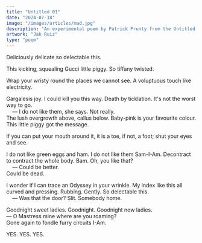 ```yaml
---
title: "Untitled 01"
date: "2024-07-18"
image: "/images/articles/mad.jpg"
description: "An experimental poem by Patrick Prunty from the Untitled Collection."
artwork: "Jak Ruiz"
type: "poem"
---
```


Deliciously delicate so delectable this.

This kicking, squealing Gucci little piggy. So tiffany twisted.

Wrap your wristy round the places we cannot see. A voluptuous touch like electricity.

Gargalesis joy. I could kill you this way. Death by ticklation. It's not the worst way to go. \
&nbsp;&nbsp;&nbsp;&nbsp;— I do not like them, she says. Not really. \
The lush overgrowth above, callus below. Baby-pink is your favourite colour. This little piggy got the message. 

If you can put your mouth around it, it is a toe, if not, a foot; shut your eyes and see.

I do not like green eggs and ham. I do not like them Sam-I-Am. Decontract to contract the whole body. Bam. Oh, you like that? \
&nbsp;&nbsp;&nbsp;&nbsp;— Could be better. \
Could be dead. 

I wonder if I can trace an Odyssey in your wrinkle. My index like this all curved and pressing. Rubbing. Gently. So delectable this. \
&nbsp;&nbsp;&nbsp;&nbsp;— Was that the door? Slit. Somebody home.

Goodnight sweet ladies. Goodnight. Goodnight now ladies. \
— O Mastress mine where are you roaming? \
Gone again to fondle furry circuits I-Am. 

YES. YES. YES.